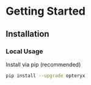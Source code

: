 # Getting Started

## Installation

### Local Usage

Install via pip (recommended)

~~~bash
pip install --upgrade opteryx
~~~



<!--- 
## Deployment
## Client Set Up
--->